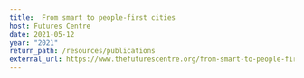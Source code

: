 ```yaml
---
title:  From smart to people-first cities
host: Futures Centre
date: 2021-05-12
year: "2021"
return_path: /resources/publications
external_url: https://www.thefuturescentre.org/from-smart-to-people-first-cities/
---
```

